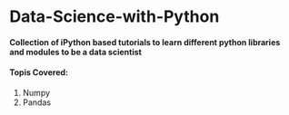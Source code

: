 # Data-Science-with-Python

#### Collection of iPython based tutorials to learn different python libraries and modules to be a data scientist 

#### Topis Covered:
1. Numpy
2. Pandas
